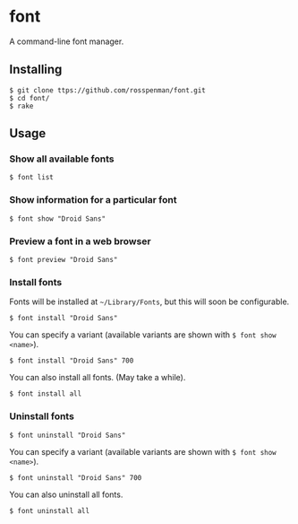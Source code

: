 font
====

A command-line font manager.

Installing
----------

```
$ git clone ttps://github.com/rosspenman/font.git
$ cd font/
$ rake
```

Usage
-----

### Show all available fonts

`$ font list`

### Show information for a particular font

`$ font show "Droid Sans"`

### Preview a font in a web browser

`$ font preview "Droid Sans"`

### Install fonts

Fonts will be installed at `~/Library/Fonts`, but this will soon be configurable.

`$ font install "Droid Sans"`

You can specify a variant (available variants are shown with `$ font show <name>`).

`$ font install "Droid Sans" 700`

You can also install all fonts. (May take a while).

`$ font install all`

### Uninstall fonts

`$ font uninstall "Droid Sans"`

You can specify a variant (available variants are shown with `$ font show <name>`).

`$ font uninstall "Droid Sans" 700`

You can also uninstall all fonts.

`$ font uninstall all`
